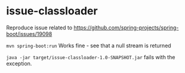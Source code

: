 # issue-classloader
Reproduce issue related to https://github.com/spring-projects/spring-boot/issues/19098

`mvn spring-boot:run`
Works fine - see that a null stream is returned

`java -jar target/issue-classloader-1.0-SNAPSHOT.jar`
fails with the exception.
